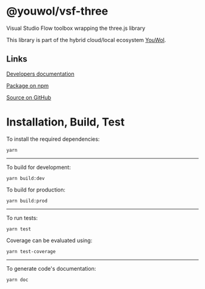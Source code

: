 # @youwol/vsf-three

Visual Studio Flow toolbox wrapping the three.js library

This library is part of the hybrid cloud/local ecosystem
[YouWol](https://platform.youwol.com/applications/@youwol/platform/latest).

## Links



[Developers documentation](https://platform.youwol.com/applications/@youwol/cdn-explorer/latest?package=@youwol/vsf-three&tab=doc)

[Package on npm](https://www.npmjs.com/package/@youwol/vsf-three)

[Source on GitHub](https://github.com/youwol/vsf-three)

# Installation, Build, Test

To install the required dependencies:

```shell
yarn
```

---

To build for development:

```shell
yarn build:dev
```

To build for production:

```shell
yarn build:prod
```

---

To run tests:

```shell
yarn test
```

Coverage can be evaluated using:

```shell
yarn test-coverage
```

---

To generate code's documentation:

```shell
yarn doc
```
